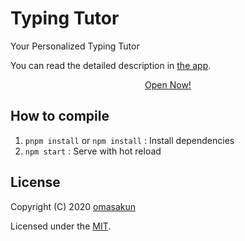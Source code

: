 # Typing Tutor

Your Personalized Typing Tutor

You can read the detailed description in <a href="https://typing.o137.dev/">the app</a>.

<p align="center">
	<a href="https://typing.o137.dev/">Open Now!</a>
</p>

## How to compile

1. `pnpm install` or `npm install` : Install dependencies
2. `npm start` : Serve with hot reload

## License

Copyright (C) 2020 [omasakun](https://github.com/omasakun)

Licensed under the [MIT](LICENSE).
